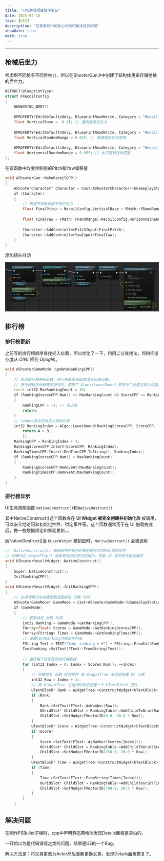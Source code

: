 ```yaml
---
title: "FPS游戏项目制作笔记"
date: 2025-04-15
tags: [UE5]
description: "记录游戏中的核心代码和解决过的问题"
showDate: true
math: true
---
```






---



## 枪械后坐力

考虑到不同枪有不同后坐力，所以在ShooterGun.h中创建了结构体用来存储枪械的后坐力。

```c++
USTRUCT(BlueprintType)
struct FRecoilConfig
{
	GENERATED_BODY()

	UPROPERTY(EditDefaultsOnly, BlueprintReadWrite, Category = "Recoil")
	float VerticalBase = -0.1f; // 基础垂直后坐力

	UPROPERTY(EditDefaultsOnly, BlueprintReadWrite, Category = "Recoil")
	float VerticalRandomRange = 0.02f; // 垂直随机扰动范围

	UPROPERTY(EditDefaultsOnly, BlueprintReadWrite, Category = "Recoil")
	float HorizontalRandomRange = 0.05f; // 水平随机扰动范围
};
```

在该函数中改变控制器的Pitch和Yaw偏移量

```c++
void AShooterGun::MakeRecoilCPP()
{
	AShooterCharacter* Character = Cast<AShooterCharacter>(UGameplayStatics::GetPlayerCharacter(this, 0));
	if (Character)
	{
		// 根据不同枪设置不同后坐力
		float FinalPitch = RecoilConfig.VerticalBase + FMath::FRandRange(-RecoilConfig.VerticalRandomRange, RecoilConfig.VerticalRandomRange);

		float FinalYaw = FMath::FRandRange(-RecoilConfig.HorizontalRandomRange, RecoilConfig.HorizontalRandomRange);

		Character->AddControllerPitchInput(FinalPitch);
		Character->AddControllerYawInput(FinalYaw);
	}
}
```

添加镜头抖动

![01](/images/UE/FPS/01.png)

## 排行榜

### 排行榜更新

之前写的排行榜顺序查找插入位置，所以优化了一下，利用二分查找法，将时间复杂度从 *O(N)* 降到 *O(logN)*。

```c++
void AShooterGameMode::UpdateRankingCPP()
{ 
	// 本地排行榜更新函数，排行榜最多保留前10名玩家分数。
	// 排行榜是按分数降序排列的，使用了 Algo::LowerBound 来进行二分查找插入位置，从而将查找复杂度优化到 O(log n)
	const int32 MaxRankingCount = 10;
	if (RankingScoresCPP.Num() >= MaxRankingCount && ScoreCPP <= RankingScoresCPP.Last())
	{
		RankingCPP = -1; // 未上榜
		return;
	}
    // lambda表达式自定义排序比较
	int32 RankingIndex = Algo::LowerBound(RankingScoresCPP, ScoreCPP, [](float A, float B) {
		return A > B;
		});
	RankingCPP = RankingIndex + 1;
	RankingScoresCPP.Insert(ScoreCPP, RankingIndex);
	RankingTimesCPP.Insert(EndTimeCPP.ToString(), RankingIndex);
	if (RankingScoresCPP.Num() > MaxRankingCount) 
	{
		RankingScoresCPP.RemoveAt(MaxRankingCount);
		RankingTimesCPP.RemoveAt(MaxRankingCount);
	}
}
```



### 排行榜显示

UI生命周期函数 `NativeConstruct()`和`NativeDestruct()`

其中NativeConstruct()这个函数会在 **UI Widget 被完全创建并初始化后** 被调用，可以安全地访问和初始化控件、绑定事件等。这个函数通常用于在 UI 加载完成后，做一些数据绑定和界面更新。。

而NativeDestruct()当 `UUserWidget` 被销毁时，`NativeDestruct()` 会被调用

```c++
//  NativeConstruct() 是确保控件树已经被创建并且初始化完的地方
// 如果你在 BeginPlay() 或者其他时机进行初始化，可能 UI 还没有完全加载好
void UShooterResultWidget::NativeConstruct()
{
	Super::NativeConstruct();
	InitRankingCPP();
}
void UShooterResultWidget::InitRankingCPP()
{
	// 在游戏模式中创建函数返回排名 分数 时间
	AShooterGameMode* GameMode = Cast<AShooterGameMode>(UGameplayStatics::GetGameMode(this));
	if (GameMode)
	{
		// 获取排名 分数 时间
		int32 Ranking = GameMode->GetRankingCPP();
		TArray<float> Scores = GameMode->GetRankingScoresCPP();
		TArray<FString> Times = GameMode->GetRankingTimesCPP();
		// 设置TextRanking为指定字符串
		FString Text = TEXT("Your ranking = #") + FString::FromInt(Ranking);
		TextRanking->SetText(FText::FromString(Text));

		// 遍历每个玩家显示排行榜数据
		for (int32 Index = 0; Index < Scores.Num(); ++Index)
		{
			// 创建排名 分数 时间控件 用 WidgetTree 来动态构建 UI 元素
			int32 Row = Index + 1;
			// 用 WidgetTree 在运行时动态创建一个 UTextBlock 控件
			UTextBlock* Rank = WidgetTree->ConstructWidget<UTextBlock>(UTextBlock::StaticClass());
			if (Rank)
			{
				Rank->SetText(FText::AsNumber(Row));
				UGridSlot* ChildSlot = RankingTable->AddChildToGrid(Rank, Row, 0);
				ChildSlot->SetNudge(FVector2D(0.0, 20.0 * Row));
			}
			UTextBlock* Score = WidgetTree->ConstructWidget<UTextBlock>(UTextBlock::StaticClass());
			if (Score)
			{
				Score->SetText(FText::AsNumber(Scores[Index]));
				UGridSlot* ChildSlot = RankingTable->AddChildToGrid(Score, Row, 1);
				ChildSlot->SetNudge(FVector2D(350.0, 20.0 * Row));
			}
			UTextBlock* Time = WidgetTree->ConstructWidget<UTextBlock>(UTextBlock::StaticClass());
			if (Time)
			{
				Time->SetText(FText::FromString(Times[Index]));
				UGridSlot* ChildSlot = RankingTable->AddChildToGrid(Time, Row, 2);
				ChildSlot->SetNudge(FVector2D(700.0, 20.0 * Row));
			}
		}
	}
```



## 解决问题

在制作PSBullet子弹时，cpp中声明静态网格体发现Details面板是空白的。

一开始以为是代码错误之类的问题，结果是UE的一个Bug。

解决方法是：将父类更改为Actor然后重新更换父类，发现Details面板恢复了。